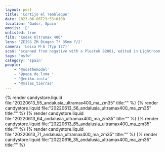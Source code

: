 ```yaml
---
layout: post
title: 'Cortijo el Tembleque'
date: 2023-06-06T23:53+0100
location: 'Gador, Spain'
emojis: '🔞'
unlisted: true
film: 'Kodak Ultramax 400'
lens: 'ZEISS ZM Biogon T* 35mm f/2'
camera: 'Leica M-A (Typ 127)'
scan: 'scanned from negative with a Plustek 8200i, edited in Lightroom'
tags: 'nsfw'
category: 'spain'
people: 
    - '@noathemodel'
    - '@pepa.de.luna_'
    - '@eniko.insta'
    - '@malas_tierras'
---
```


{% render candystore.liquid file:"20220613_55_andalusia_ultramax400_ma_zm35" title:"" %}
{% render candystore.liquid file:"20220613_56_andalusia_ultramax400_ma_zm35" title:"" %}
{% render candystore.liquid file:"20220613_64_andalusia_ultramax400_ma_zm35" title:"" %}
{% render candystore.liquid file:"20220613_65_andalusia_ultramax400_ma_zm35" title:"" %}
{% render candystore.liquid file:"20220613_71_andalusia_ultramax400_ma_zm35" title:"" %}
{% render candystore.liquid file:"20220616_35_andalusia_ultramax400_ma_zm35" title:"" %}